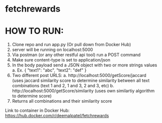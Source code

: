 # fetchrewards
# HOW TO RUN:

1. Clone repo and run app.py (Or pull down from Docker Hub)
2. server will be running on localhost:5000
3. Via postman (or any other restful api tool) run a POST command
4. Make sure content-type is set to application/json
5. In the body payload send a JSON object with two or more strings values
  a. Ex. { "text1": "abc", "text2": "def" }
6. Two different post URLS:
  a. http://localhost:5000/getScore/jaccard (uses jaccard similarity score to determine similarity between all text combinations (text 1 and 2, 1 and 3, 2 and 3, etc)
  b. http://localhost:5000/getScore/similarity (uses own similartiy algorithm to determine score)
7. Returns all combinations and their similarity score

Link to container in Docker Hub:
https://hub.docker.com/r/deemalpatel/fetchrewards
